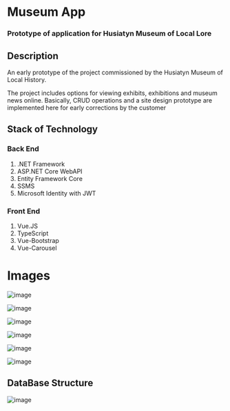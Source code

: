 # Museum App
### Prototype of application for Husiatyn Museum of Local Lore

## Description
An early prototype of the project commissioned by the Husiatyn Museum of Local History.

The project includes options for viewing exhibits, exhibitions and museum news online.
Basically, CRUD operations and a site design prototype are implemented here for early corrections by the customer
## Stack of Technology
### Back End
1. .NET Framework
2. ASP.NET Core WebAPI
3. Entity Framework Core
4. SSMS
5. Microsoft Identity with JWT

### Front End
1. Vue.JS
2. TypeScript
3. Vue-Bootstrap
4. Vue-Carousel

# Images

![image](https://github.com/user-attachments/assets/96c35644-9a1c-41ad-ab40-602cf6886af5)

![image](https://github.com/user-attachments/assets/b3c55073-dfe2-4126-98cc-6fcb046f9cd5)

![image](https://github.com/user-attachments/assets/75368831-c8b6-4c8c-a7ee-48d445338db0)

![image](https://github.com/user-attachments/assets/c0ae5678-b5fc-45ae-af03-37151dfc299d)

![image](https://github.com/user-attachments/assets/d617e414-d7b7-4184-a724-8d2c72c5673e)

![image](https://github.com/user-attachments/assets/e6d7118c-b1d6-43b9-b5fe-3a677088db95)

## DataBase Structure

![image](https://github.com/user-attachments/assets/84f83e2f-e58f-46ee-857f-5826702c68ae)
